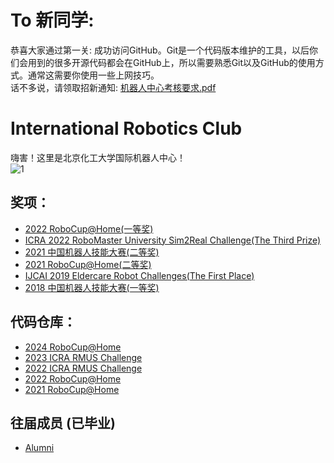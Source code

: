 # To 新同学:
恭喜大家通过第一关: 成功访问GitHub。Git是一个代码版本维护的工具，以后你们会用到的很多开源代码都会在GitHub上，所以需要熟悉Git以及GitHub的使用方式。通常这需要你使用一些上网技巧。</br>
话不多说，请领取招新通知:
[机器人中心考核要求.pdf](profile/机器人中心考核要求.pdf)

# International Robotics Club
嗨害！这里是北京化工大学国际机器人中心！</br>
![1](https://github.com/mvyp/.github/blob/main/profile/imgs/1.jpg)</br>

## 奖项：
* [2022 RoboCup@Home(一等奖)](https://github.com/mvyp/.github/blob/main/profile/imgs/2022robocup.jpg)
* [ICRA 2022 RoboMaster University Sim2Real Challenge(The Third Prize)](https://github.com/mvyp/.github/blob/main/profile/imgs/2.jpg)
* [2021 中国机器人技能大赛(二等奖)](https://github.com/mvyp/.github/blob/main/profile/imgs/3.jpg)
* [2021 RoboCup@Home(二等奖)](https://github.com/mvyp/.github/blob/main/profile/imgs/4.jpg)
* [IJCAI 2019 Eldercare Robot Challenges(The First Place)](https://github.com/mvyp/.github/blob/main/profile/imgs/5.jpg)
* [2018 中国机器人技能大赛(一等奖)](https://github.com/mvyp/.github/blob/main/profile/imgs/6.jpg)

## 代码仓库：
* [2024 RoboCup@Home](https://github.com/mvyp/Robocup_2024)
* [2023 ICRA RMUS Challenge](https://github.com/mvyp/buct_sim2real2023)
* [2022 ICRA RMUS Challenge](https://github.com/mvyp/buct_sim2real2022)
* [2022 RoboCup@Home](https://github.com/mvyp/RoboCup-Home2022)
* [2021 RoboCup@Home](https://github.com/mvyp/RoboCup2021_MAIN)

## 往届成员 (已毕业)
* [Alumni](profile/alumni.md)
